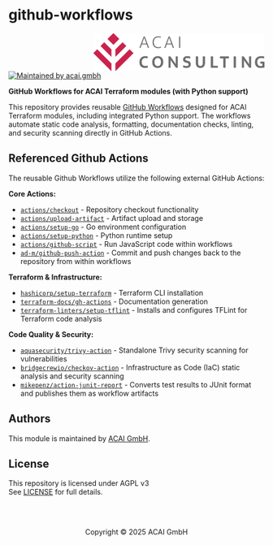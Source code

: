 # github-workflows

<!-- LOGO -->
<a href="https://acai.gmbh">    
  <img src="https://github.com/acai-consulting/acai.public/raw/main/logo/logo_github_readme.png" alt="acai logo" title="ACAI" align="right" height="75" />
</a>

<!-- SHIELDS -->
[![Maintained by acai.gmbh][acai-shield]][acai-url]

<!-- DESCRIPTION -->
**GitHub Workflows for ACAI Terraform modules (with Python support)**

This repository provides reusable [GitHub Workflows][github_workflows_link] designed for ACAI Terraform modules, including integrated Python support. The workflows automate static code analysis, formatting, documentation checks, linting, and security scanning directly in GitHub Actions. 

## Referenced Github Actions

The reusable Github Workflows utilize the following external GitHub Actions:

**Core Actions:**
- [`actions/checkout`](https://github.com/actions/checkout) - Repository checkout functionality
- [`actions/upload-artifact`](https://github.com/actions/upload-artifact) - Artifact upload and storage
- [`actions/setup-go`](https://github.com/actions/setup-go) - Go environment configuration
- [`actions/setup-python`](https://github.com/actions/setup-python) - Python runtime setup
- [`actions/github-script`](https://github.com/actions/github-script) - Run JavaScript code within workflows
- [`ad-m/github-push-action`](https://github.com/ad-m/github-push-action) - Commit and push changes back to the repository from within workflows

**Terraform & Infrastructure:**
- [`hashicorp/setup-terraform`](https://github.com/hashicorp/setup-terraform) - Terraform CLI installation
- [`terraform-docs/gh-actions`](https://github.com/terraform-docs/gh-actions) - Documentation generation
- [`terraform-linters/setup-tflint`](https://github.com/terraform-linters/setup-tflint) - Installs and configures TFLint for Terraform code analysis

**Code Quality & Security:**
- [`aquasecurity/trivy-action`](https://github.com/aquasecurity/trivy-action) - Standalone Trivy security scanning for vulnerabilities
- [`bridgecrewio/checkov-action`](https://github.com/bridgecrewio/checkov-action) - Infrastructure as Code (IaC) static analysis and security scanning
- [`mikepenz/action-junit-report`](https://github.com/mikepenz/action-junit-report) - Converts test results to JUnit format and publishes them as workflow artifacts


<!-- AUTHORS -->
## Authors

This module is maintained by [ACAI GmbH][acai-url].

<!-- LICENSE -->
## License

This repository is licensed under AGPL v3
<br />
See [LICENSE][license-url] for full details.

<!-- COPYRIGHT -->
<br />
<br />
<p align="center">Copyright &copy; 2025 ACAI GmbH</p>

<!-- MARKDOWN LINKS & IMAGES -->
[acai-shield]: https://img.shields.io/badge/maintained%20by-acai.gmbh-%235849a6.svg?style=flat&color=1c83ba
[acai-url]: https://acai.gmbh
[license-url]: https://github.com/acai-solutions/github-workflows/tree/master/LICENSE
[github_workflows_link]: https://docs.github.com/en/actions/learn-github-actions/workflow-syntax-for-github-actions
